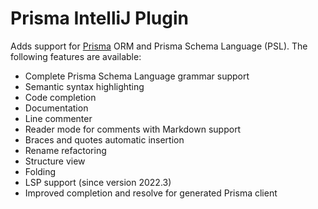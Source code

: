 # Prisma IntelliJ Plugin

<!-- Plugin description -->
Adds support for [Prisma](https://www.prisma.io/) ORM and Prisma Schema Language (PSL). 
The following features are available:

* Complete Prisma Schema Language grammar support
* Semantic syntax highlighting
* Code completion
* Documentation
* Line commenter 
* Reader mode for comments with Markdown support
* Braces and quotes automatic insertion
* Rename refactoring
* Structure view
* Folding
* LSP support (since version 2022.3)
* Improved completion and resolve for generated Prisma client
<!-- Plugin description end -->